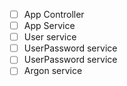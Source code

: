 - [ ] App Controller
- [ ] App Service
- [ ] User service
- [ ] UserPassword service
- [ ] UserPassword service
- [ ] Argon service
